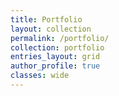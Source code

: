```yaml
---
title: Portfolio
layout: collection
permalink: /portfolio/
collection: portfolio
entries_layout: grid
author_profile: true
classes: wide
---
```

